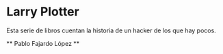 # Larry Plotter

Esta serie de libros cuentan la historia de un hacker de los que hay pocos.

** Pablo Fajardo López **